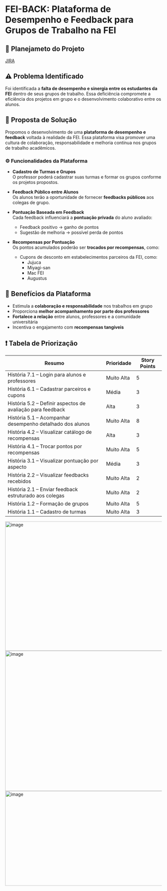 # FEI-BACK: Plataforma de Desempenho e Feedback para Grupos de Trabalho na FEI

## 📝 Planejameto do Projeto
[JIRA](https://feiback.atlassian.net/jira/software/projects/SCRUM/boards/1/timeline?selectedIssue=SCRUM-24)

## ⚠️ Problema Identificado

Foi identificada a **falta de desempenho e sinergia entre os estudantes da FEI** dentro de seus grupos de trabalho. Essa deficiência compromete a eficiência dos projetos em grupo e o desenvolvimento colaborativo entre os alunos.

## 🚀 Proposta de Solução

Propomos o desenvolvimento de uma **plataforma de desempenho e feedback** voltada à realidade da FEI. Essa plataforma visa promover uma cultura de colaboração, responsabilidade e melhoria contínua nos grupos de trabalho acadêmicos.

### ⚙️ Funcionalidades da Plataforma

- **Cadastro de Turmas e Grupos**  
  O professor poderá cadastrar suas turmas e formar os grupos conforme os projetos propostos.

- **Feedback Público entre Alunos**  
  Os alunos terão a oportunidade de fornecer **feedbacks públicos** aos colegas de grupo.

- **Pontuação Baseada em Feedback**  
  Cada feedback influenciará a **pontuação privada** do aluno avaliado:
  - Feedback positivo → ganho de pontos  
  - Sugestão de melhoria → possível perda de pontos

- **Recompensas por Pontuação**  
  Os pontos acumulados poderão ser **trocados por recompensas**, como:
  - Cupons de desconto em estabelecimentos parceiros da FEI, como:
    - Jujuca  
    - Miyagi-san  
    - Mac FEI  
    - Augustus  

## 🌟 Benefícios da Plataforma

- Estimula a **colaboração e responsabilidade** nos trabalhos em grupo  
- Proporciona **melhor acompanhamento por parte dos professores**  
- **Fortalece a relação** entre alunos, professores e a comunidade universitária  
- Incentiva o engajamento com **recompensas tangíveis**

## ❗ Tabela de Priorização

| Resumo                                                | Prioridade   | Story Points |
|-------------------------------------------------------|--------------|---------------|
| História 7.1 – Login para alunos e professores        | Muito Alta   | 5             |
| História 6.1 – Cadastrar parceiros e cupons           | Média        | 3             |
| História 5.2 – Definir aspectos de avaliação para feedback | Alta     | 3             |
| História 5.1 – Acompanhar desempenho detalhado dos alunos | Muito Alta | 8             |
| História 4.2 – Visualizar catálogo de recompensas     | Alta         | 3             |
| História 4.1 – Trocar pontos por recompensas          | Muito Alta   | 5             |
| História 3.1 – Visualizar pontuação por aspecto       | Média        | 3             |
| História 2.2 – Visualizar feedbacks recebidos         | Muito Alta   | 2             |
| História 2.1 – Enviar feedback estruturado aos colegas| Muito Alta   | 2             |
| História 1.2 – Formação de grupos                     | Muito Alta   | 5             |
| História 1.1 – Cadastro de turmas                     | Muito Alta   | 3             |

<img width="1609" height="415" alt="image" src="https://github.com/user-attachments/assets/04635861-75e9-4316-b626-50435080e97b" />
<img width="1567" height="450" alt="image" src="https://github.com/user-attachments/assets/f1a18f48-d6e1-4234-be92-675cd0ebbaee" />
<img width="1627" height="304" alt="image" src="https://github.com/user-attachments/assets/4f983243-b51e-4d45-a9f1-94eda335404b" />

